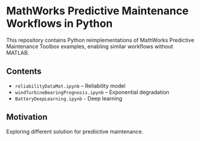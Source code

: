 # MathWorks Predictive Maintenance Workflows in Python

This repository contains Python reimplementations of MathWorks Predictive Maintenance Toolbox examples, enabling similar workflows without MATLAB.

## Contents

- `reliabilityDataMat.ipynb` – Reliability model
- `windTurbineBearingPrognosis.ipynb` – Exponential degradation 
- `BatteryDeepLearning.ipynb` - Deep learning


## Motivation

Exploring different solution for prediictive maintenance.